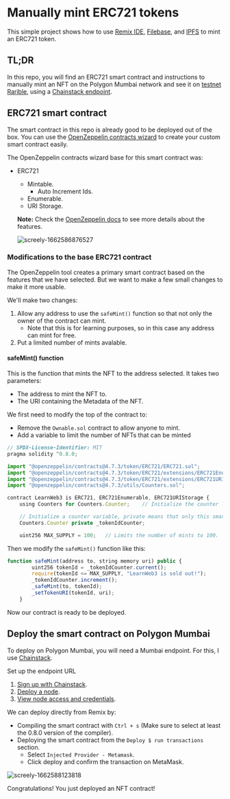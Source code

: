 # Manually mint ERC721 tokens

This simple project shows how to use [Remix IDE](https://remix.ethereum.org/), [Filebase](https://filebase.com/), and [IPFS](https://ipfs.tech/) to mint an ERC721 token.

## TL;DR

In this repo, you will find an ERC721 smart contract and instructions to manually mint an NFT on the Polygon Mumbai network and see it on [testnet Rarible](https://testnet.rarible.com/), using a [Chainstack endpoint](https://chainstack.com/).

## ERC721 smart contract

The smart contract in this repo is already good to be deployed out of the box. You can use the [OpenZeppelin contracts wizard](https://wizard.openzeppelin.com/) to create your custom smart contract easily. 

The OpenZeppelin contracts wizard base for this smart contract was:

* ERC721
  * Mintable.
    * Auto Increment Ids.
  * Enumerable.
  * URI Storage.
  
  **Note:** Check the [OpenZeppelin docs](https://docs.openzeppelin.com/contracts/4.x/api/token/erc721) to see more details about the features.
  
  ![screely-1662586876527](https://user-images.githubusercontent.com/99700157/188987755-bccec1a5-448d-4f4e-a3e5-e072336d23a6.png)

### Modifications to the base ERC721 contract

The OpenZeppelin tool creates a primary smart contract based on the features that we have selected. But we want to make a few small changes to make it more usable. 

We'll make two changes:

1. Allow any address to use the `safeMint()` function so that not only the owner of the contract can mint. 
    * Note that this is for learning purposes, so in this case any address can mint for free.
1. Put a limited number of mints avalable. 

#### safeMint() function

This is the function that mints the NFT to the address selected. It takes two parameters:

* The address to mint the NFT to.
* The URI containing the Metadata of the NFT. 

We first need to modify the top of the contract to:

* Remove the `Ownable.sol` contract to allow anyone to mint.
* Add a variable to limit the number of NFTs that can be minted

```js
// SPDX-License-Identifier: MIT
pragma solidity ^0.8.0;

import "@openzeppelin/contracts@4.7.3/token/ERC721/ERC721.sol";
import "@openzeppelin/contracts@4.7.3/token/ERC721/extensions/ERC721Enumerable.sol";
import "@openzeppelin/contracts@4.7.3/token/ERC721/extensions/ERC721URIStorage.sol";
import "@openzeppelin/contracts@4.7.3/utils/Counters.sol";

contract LearnWeb3 is ERC721, ERC721Enumerable, ERC721URIStorage {
    using Counters for Counters.Counter;    // Initialize the counter library

    // Initialize a counter variable, private means that only this smart contract can access it. 
    Counters.Counter private _tokenIdCounter;

    uint256 MAX_SUPPLY = 100;   // Limits the number of mints to 100.
```

Then we modify the `safeMint()` function like this:

```js
function safeMint(address to, string memory uri) public {
        uint256 tokenId = _tokenIdCounter.current();
        require(tokenId <= MAX_SUPPLY, "LearnWeb3 is sold out!");
        _tokenIdCounter.increment();
        _safeMint(to, tokenId);
        _setTokenURI(tokenId, uri);
    }
```

Now our contract is ready to be deployed.

## Deploy the smart contract on Polygon Mumbai

To deploy on Polygon Mumbai, you will need a Mumbai endpoint. For this, I use [Chainstack](https://chainstack.com/).

Set up the endpoint URL 

1. [Sign up with Chainstack](https://console.chainstack.com/user/account/create).  
1. [Deploy a node](https://docs.chainstack.com/platform/join-a-public-network).  
1. [View node access and credentials](https://docs.chainstack.com/platform/view-node-access-and-credentials). 

We can deploy directly from Remix by:

* Compiling the smart contract with `Ctrl + s` (Make sure to select at least the 0.8.0 version of the compiler).
* Deploying the smart contract from the `Deploy $ run transactions` section.
  * Select `Injected Provider - Metamask`.
  * Click deploy and confirm the transaction on MetaMask.
  
![screely-1662588123818](https://user-images.githubusercontent.com/99700157/188991640-5b292892-6012-496d-95a1-365b3a95596e.png)

Congratulations! You just deployed an NFT contract!

